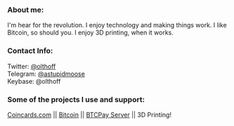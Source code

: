 ### About me:
I'm hear for the revolution. I enjoy technology and making things work. I like Bitcoin, so should you. I enjoy 3D printing, when it works. 

### Contact Info:
Twitter: [@olthoff](https://twitter.com/olthoff)  
Telegram: [@astupidmoose](https://t.me/astupidmoose)  
Keybase: @olthoff  

### Some of the projects I use and support:

[Coincards.com](https://coincards.com) || [Bitcoin](https://bitcoin.org/en/) || [BTCPay Server](https://github.com/btcpayserver/btcpayserver) || 3D Printing! 

<!--
**astupidmoose/astupidmoose** is a ✨ _special_ ✨ repository because its `README.md` (this file) appears on your GitHub profile.

Here are some ideas to get you started:

- 🔭 I’m currently working on ...
- 🌱 I’m currently learning ...
- 👯 I’m looking to collaborate on ...
- 🤔 I’m looking for help with ...
- 💬 Ask me about ...


- 📫 How to reach me: ...
- 😄 Pronouns: ...
- ⚡ Fun fact: ...
-->

